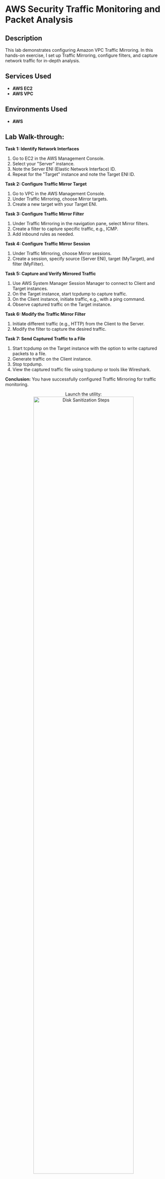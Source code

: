 # AWS Security Traffic Monitoring and Packet Analysis


<h2>Description</h2>
This lab demonstrates configuring Amazon VPC Traffic Mirroring. In this hands-on exercise, I set up Traffic Mirroring, configure filters, and capture network traffic for in-depth analysis. 
<br />


<h2>Services Used</h2>

- <b>AWS EC2</b> 
- <b>AWS VPC</b>

<h2>Environments Used </h2>

- <b>AWS </b>

<h2>Lab Walk-through:</h2>

**Task 1: Identify Network Interfaces**
1. Go to EC2 in the AWS Management Console.
2. Select your "Server" instance.
3. Note the Server ENI (Elastic Network Interface) ID.
4. Repeat for the "Target" instance and note the Target ENI ID.

**Task 2: Configure Traffic Mirror Target**
1. Go to VPC in the AWS Management Console.
2. Under Traffic Mirroring, choose Mirror targets.
3. Create a new target with your Target ENI.

**Task 3: Configure Traffic Mirror Filter**
1. Under Traffic Mirroring in the navigation pane, select Mirror filters.
2. Create a filter to capture specific traffic, e.g., ICMP.
3. Add inbound rules as needed.

**Task 4: Configure Traffic Mirror Session**
1. Under Traffic Mirroring, choose Mirror sessions.
2. Create a session, specify source (Server ENI), target (MyTarget), and filter (MyFilter).

**Task 5: Capture and Verify Mirrored Traffic**
1. Use AWS System Manager Session Manager to connect to Client and Target instances.
2. On the Target instance, start tcpdump to capture traffic.
3. On the Client instance, initiate traffic, e.g., with a ping command.
4. Observe captured traffic on the Target instance.

**Task 6: Modify the Traffic Mirror Filter**
1. Initiate different traffic (e.g., HTTP) from the Client to the Server.
2. Modify the filter to capture the desired traffic.

**Task 7: Send Captured Traffic to a File**
1. Start tcpdump on the Target instance with the option to write captured packets to a file.
2. Generate traffic on the Client instance.
3. Stop tcpdump.
4. View the captured traffic file using tcpdump or tools like Wireshark.

**Conclusion:** You have successfully configured Traffic Mirroring for traffic monitoring.

<p align="center">
Launch the utility: <br/>
<img src="https://i.imgur.com/62TgaWL.png" height="80%" width="80%" alt="Disk Sanitization Steps"/>
<br />
<br />
Select the disk:  <br/>
<img src="https://i.imgur.com/tcTyMUE.png" height="80%" width="80%" alt="Disk Sanitization Steps"/>
<br />
<br />
Enter the number of passes: <br/>
<img src="https://i.imgur.com/nCIbXbg.png" height="80%" width="80%" alt="Disk Sanitization Steps"/>
<br />
<br />
Confirm your selection:  <br/>
<img src="https://i.imgur.com/cdFHBiU.png" height="80%" width="80%" alt="Disk Sanitization Steps"/>
<br />
<br />
Wait for process to complete (may take some time):  <br/>
<img src="https://i.imgur.com/JL945Ga.png" height="80%" width="80%" alt="Disk Sanitization Steps"/>
<br />
<br />
Sanitization complete:  <br/>
<img src="https://i.imgur.com/K71yaM2.png" height="80%" width="80%" alt="Disk Sanitization Steps"/>
<br />
<br />
Observe the wiped disk:  <br/>
<img src="https://i.imgur.com/AeZkvFQ.png" height="80%" width="80%" alt="Disk Sanitization Steps"/>
</p>

<!--
 ```diff
- text in red
+ text in green
! text in orange
# text in gray
@@ text in purple (and bold)@@
```
--!>

